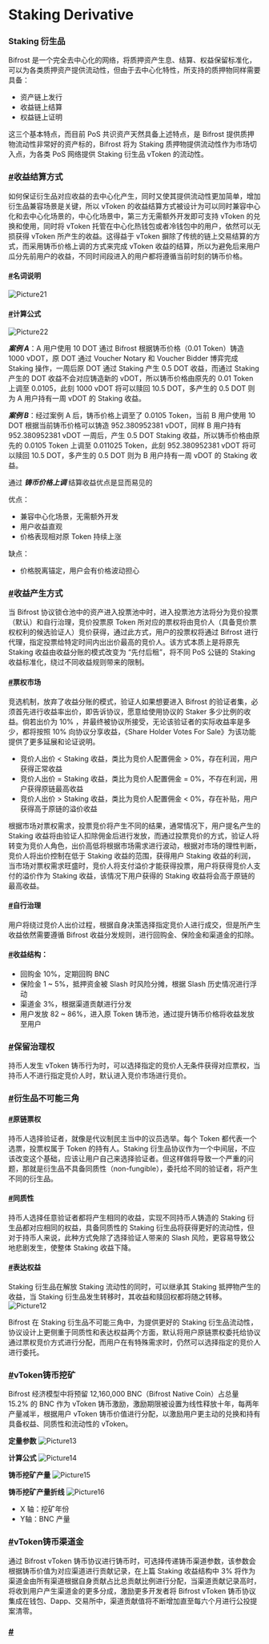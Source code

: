 # Staking Derivative

### Staking 衍生品 <a id="staking-&#x884D;&#x751F;&#x54C1;"></a>

Bifrost 是一个完全去中心化的网络，将质押资产生息、结算、权益保留标准化，可以为各类质押资产提供流动性，但由于去中心化特性，所支持的质押物同样需要具备：

* 资产链上发行
* 收益链上结算
* 权益链上证明

这三个基本特点，而目前 PoS 共识资产天然具备上述特点，是 Bifrost 提供质押物流动性非常好的资产标的，Bifrost 将为 Staking 质押物提供流动性作为市场切入点，为各类 PoS 网络提供 Staking 衍生品 vToken 的流动性。

### [\#](https://whitepaper.bifrost.finance/zh/economic/02_voucher_token_%28vtoken%29.html#%E6%94%B6%E7%9B%8A%E7%BB%93%E7%AE%97%E6%96%B9%E5%BC%8F)收益结算方式 <a id="&#x6536;&#x76CA;&#x7ED3;&#x7B97;&#x65B9;&#x5F0F;"></a>

如何保证衍生品对应收益的去中心化产生，同时又使其提供流动性更加简单，增加衍生品兼容场景是关键，所以 vToken 的收益结算方式被设计为可以同时兼容中心化和去中心化场景的，中心化场景中，第三方无需额外开发即可支持 vToken 的兑换和使用，同时将 vToken 托管在中心化热钱包或者冷钱包中的用户，依然可以无损获得 vToken 所产生的收益。这得益于 vToken 摒除了传统的链上交易结算的方式，而采用铸币价格上调的方式来完成 vToken 收益的结算，所以为避免后来用户瓜分先前用户的收益，不同时间段进入的用户都将遵循当前时刻的铸币价格。

#### [\#](https://whitepaper.bifrost.finance/zh/economic/02_voucher_token_%28vtoken%29.html#%E5%90%8D%E8%AF%8D%E8%AF%B4%E6%98%8E)名词说明 <a id="&#x540D;&#x8BCD;&#x8BF4;&#x660E;"></a>

![Picture21](https://whitepaper.bifrost.finance/zh/Picture21.png)

#### [\#](https://whitepaper.bifrost.finance/zh/economic/02_voucher_token_%28vtoken%29.html#%E8%AE%A1%E7%AE%97%E5%85%AC%E5%BC%8F)计算公式 <a id="&#x8BA1;&#x7B97;&#x516C;&#x5F0F;"></a>

![Picture22](https://whitepaper.bifrost.finance/zh/Picture22.png)

_**案例 A**_：A 用户使用 10 DOT 通过 Bifrost 根据铸币价格（0.01 Token）铸造 1000 vDOT，原 DOT 通过 Voucher Notary 和 Voucher Bidder 博弈完成 Staking 操作，一周后原 DOT 通过 Staking 产生 0.5 DOT 收益，而通过 Staking 产生的 DOT 收益不会对应铸造新的 vDOT，所以铸币价格由原先的 0.01 Token 上调至 0.0105，此刻 1000 vDOT 将可以赎回 10.5 DOT，多产生的 0.5 DOT 则为 A 用户持有一周 vDOT 的 Staking 收益。

_**案例 B**_：经过案例 A 后，铸币价格上调至了 0.0105 Token，当前 B 用户使用 10 DOT 根据当前铸币价格可以铸造 952.380952381 vDOT，同样 B 用户持有 952.380952381 vDOT 一周后，产生 0.5 DOT Staking 收益，所以铸币价格由原先的 0.0105 Token 上调至 0.011025 Token，此刻 952.380952381 vDOT 将可以赎回 10.5 DOT，多产生的 0.5 DOT 则为 B 用户持有一周 vDOT 的 Staking 收益。

通过 _**铸币价格上调**_ 结算收益优点是显而易见的

优点：

* 兼容中心化场景，无需额外开发
* 用户收益直观
* 价格表现相对原 Token 持续上涨

缺点：

* 价格脱离锚定，用户会有价格波动担心

### [\#](https://whitepaper.bifrost.finance/zh/economic/02_voucher_token_%28vtoken%29.html#%E6%94%B6%E7%9B%8A%E4%BA%A7%E7%94%9F%E6%96%B9%E5%BC%8F)收益产生方式 <a id="&#x6536;&#x76CA;&#x4EA7;&#x751F;&#x65B9;&#x5F0F;"></a>

当 Bifrost 协议锁仓池中的资产进入投票池中时，进入投票池方法将分为竞价投票（默认）和自行治理，竞价投票原 Token 所对应的票权将由竞价人（具备竞价票权权利的候选验证人）竞价获得，通过此方式，用户的投票权将通过 Bifrost 进行代理，指定投票给特定时间内出出价最高的竞价人。该方式本质上是将原先 Staking 收益由收益分账的模式改变为 “先付后租”，将不同 PoS 公链的 Staking 收益标准化，绕过不同收益规则带来的限制。

#### [\#](https://whitepaper.bifrost.finance/zh/economic/02_voucher_token_%28vtoken%29.html#%E7%A5%A8%E6%9D%83%E5%B8%82%E5%9C%BA)票权市场 <a id="&#x7968;&#x6743;&#x5E02;&#x573A;"></a>

竞选机制，放弃了收益分账的模式，验证人如果想要进入 Bifrost 的验证者集，必须首先进行收益率出价，即告诉协议，愿意给使用协议的 Staker 多少比例的收益。倘若出价为 10% ，并最终被协议所接受，无论该验证者的实际收益率是多少，都将按照 10% 向协议分享收益，《Share Holder Votes For Sale》为该功能提供了更多延展和论证说明。

* 竞价人出价 &lt; Staking 收益，类比为竞价人配置佣金 &gt; 0%，存在利润，用户获得正常收益
* 竞价人出价 = Staking 收益，类比为竞价人配置佣金 = 0%，不存在利润，用户获得原链最高收益
* 竞价人出价 &gt; Staking 收益，类比为竞价人配置佣金 &lt; 0%，存在补贴，用户获得高于原链的溢价收益

根据市场对票权需求，投票竞价将产生不同的结果，通常情况下，用户提名产生的 Staking 收益将由验证人扣除佣金后进行发放，而通过投票竞价的方式，验证人将转变为竞价人角色，出价高低将根据市场需求进行波动，根据对市场的理性判断，竞价人将出价控制在低于 Staking 收益的范围，获得用户 Staking 收益的利润，当市场对票权需求旺盛时，竞价人将支付溢价才能获得投票，用户将获得竞价人支付的溢价作为 Staking 收益，该情况下用户获得的 Staking 收益将会高于原链的最高收益。

#### [\#](https://whitepaper.bifrost.finance/zh/economic/02_voucher_token_%28vtoken%29.html#%E8%87%AA%E8%A1%8C%E6%B2%BB%E7%90%86)自行治理 <a id="&#x81EA;&#x884C;&#x6CBB;&#x7406;"></a>

用户将绕过竞价人出价过程，根据自身决策选择指定竞价人进行成交，但是所产生收益依然需要遵循 Bifrost 收益分发规则，进行回购金、保险金和渠道金的扣除。

#### [\#](https://whitepaper.bifrost.finance/zh/economic/02_voucher_token_%28vtoken%29.html#%E6%94%B6%E7%9B%8A%E7%BB%93%E6%9E%84%EF%BC%9A)收益结构： <a id="&#x6536;&#x76CA;&#x7ED3;&#x6784;&#xFF1A;"></a>

* 回购金 10%，定期回购 BNC
* 保险金 1 ~ 5%，抵押资金被 Slash 时风险分摊，根据 Slash 历史情况进行浮动
* 渠道金 3%，根据渠道贡献进行分发
* 用户发放 82 ~ 86%，进入原 Token 铸币池，通过提升铸币价格将收益发放至用户

### [\#](https://whitepaper.bifrost.finance/zh/economic/02_voucher_token_%28vtoken%29.html#%E4%BF%9D%E7%95%99%E6%B2%BB%E7%90%86%E6%9D%83)保留治理权 <a id="&#x4FDD;&#x7559;&#x6CBB;&#x7406;&#x6743;"></a>

持币人发生 vToken 铸币行为时，可以选择指定的竞价人无条件获得对应票权，当持币人不进行指定竞价人时，默认进入竞价市场进行竞价。

### [\#](https://whitepaper.bifrost.finance/zh/economic/02_voucher_token_%28vtoken%29.html#%E8%A1%8D%E7%94%9F%E5%93%81%E4%B8%8D%E5%8F%AF%E8%83%BD%E4%B8%89%E8%A7%92)衍生品不可能三角 <a id="&#x884D;&#x751F;&#x54C1;&#x4E0D;&#x53EF;&#x80FD;&#x4E09;&#x89D2;"></a>

#### [\#](https://whitepaper.bifrost.finance/zh/economic/02_voucher_token_%28vtoken%29.html#%E5%8E%9F%E9%93%BE%E7%A5%A8%E6%9D%83)原链票权 <a id="&#x539F;&#x94FE;&#x7968;&#x6743;"></a>

持币人选择验证者，就像是代议制民主当中的议员选举。每个 Token 都代表一个选票，投票权属于 Token 的持有人。Staking 衍生品协议作为一个中间层，不应该改变这个基础，应该让用户自己来选择验证者。但这样做将导致一个严重的问题，那就是衍生品不具备同质性（non-fungible），委托给不同的验证者，将产生不同的衍生品。

#### [\#](https://whitepaper.bifrost.finance/zh/economic/02_voucher_token_%28vtoken%29.html#%E5%90%8C%E8%B4%A8%E6%80%A7)同质性 <a id="&#x540C;&#x8D28;&#x6027;"></a>

持币人选择任意验证者都将产生相同的收益，实现不同持币人铸造的 Staking 衍生品都对应相同的权益，具备同质性的 Staking 衍生品将获得更好的流动性，但对于持币人来说，此种方式免除了选择验证人带来的 Slash 风险，更容易导致公地悲剧发生，使整体 Staking 收益下降。

#### [\#](https://whitepaper.bifrost.finance/zh/economic/02_voucher_token_%28vtoken%29.html#%E8%A1%A8%E8%BE%BE%E6%9D%83%E7%9B%8A)表达权益 <a id="&#x8868;&#x8FBE;&#x6743;&#x76CA;"></a>

Staking 衍生品在解放 Staking 流动性的同时，可以继承其 Staking 抵押物产生的收益，当 Staking 衍生品发生转移时，其收益和赎回权都将随之转移。![Picture12](https://whitepaper.bifrost.finance/zh/Picture12.png)

Bifrost 在 Staking 衍生品不可能三角中，为提供更好的 Staking 衍生品流动性，协议设计上更侧重于同质性和表达权益两个方面，默认将用户原链票权委托给协议通过票权竞价方式进行分配，而用户在有特殊需求时，仍然可以选择指定的竞价人进行委托。

### [\#](https://whitepaper.bifrost.finance/zh/economic/02_voucher_token_%28vtoken%29.html#vtoken%E9%93%B8%E5%B8%81%E6%8C%96%E7%9F%BF)vToken铸币挖矿 <a id="vtoken&#x94F8;&#x5E01;&#x6316;&#x77FF;"></a>

Bifrost 经济模型中将预留 12,160,000 BNC（Bifrost Native Coin）占总量 15.2% 的 BNC 作为 vToken 铸币激励，激励期限被设置为线性释放十年，每两年产量减半，根据用户 vToken 铸币价值进行分配，以激励用户更主动的兑换和持有具备权益、同质性和流动性的 vToken。

**定量参数** ![Picture13](https://whitepaper.bifrost.finance/zh/Picture13.png)

**计算公式** ![Picture14](https://whitepaper.bifrost.finance/zh/Picture14.png)

**铸币挖矿产量** ![Picture15](https://whitepaper.bifrost.finance/zh/Picture15.png)

**铸币挖矿产量折线** ![Picture16](https://whitepaper.bifrost.finance/zh/Picture16.png)

* X 轴：挖矿年份
* Y轴：BNC 产量

### [\#](https://whitepaper.bifrost.finance/zh/economic/02_voucher_token_%28vtoken%29.html#vtoken%E9%93%B8%E5%B8%81%E6%B8%A0%E9%81%93%E9%87%91)vToken铸币渠道金 <a id="vtoken&#x94F8;&#x5E01;&#x6E20;&#x9053;&#x91D1;"></a>

通过 Bifrost vToken 铸币协议进行铸币时，可选择传递铸币渠道参数，该参数会根据铸币价值为对应渠道进行贡献记录，在上篇 Staking 收益结构中 3% 将作为渠道金由所有渠道根据自身贡献占比总贡献比例进行分配，当渠道贡献记录高时，将收到用户产生渠道金的更多分成，激励更多开发者将 Bifrost vToken 铸币协议集成在钱包、Dapp、交易所中，渠道贡献值将不断增加直至每六个月进行公投提案清零。

### [\#](https://whitepaper.bifrost.finance/zh/economic/02_voucher_token_%28vtoken%29.html#%E9%A3%8E%E9%99%A9%E6%8E%A7%E5%88%B6) <a id="&#x98CE;&#x9669;&#x63A7;&#x5236;"></a>

